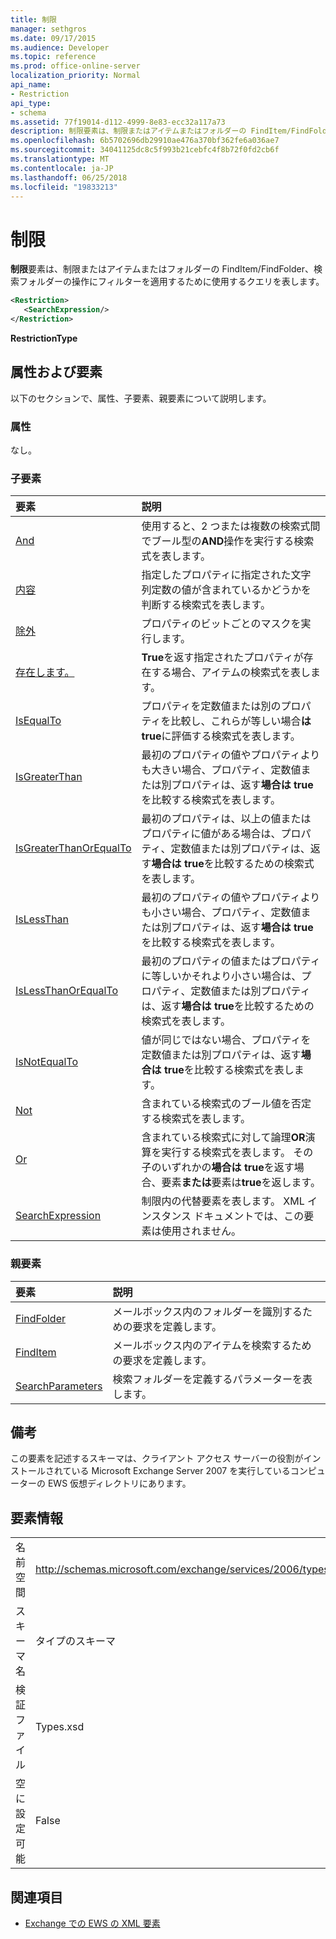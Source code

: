 ```yaml
---
title: 制限
manager: sethgros
ms.date: 09/17/2015
ms.audience: Developer
ms.topic: reference
ms.prod: office-online-server
localization_priority: Normal
api_name:
- Restriction
api_type:
- schema
ms.assetid: 77f19014-d112-4999-8e83-ecc32a117a73
description: 制限要素は、制限またはアイテムまたはフォルダーの FindItem/FindFolder、検索フォルダーの操作にフィルターを適用するために使用するクエリを表します。
ms.openlocfilehash: 6b5702696db29910ae476a370bf362fe6a036ae7
ms.sourcegitcommit: 34041125dc8c5f993b21cebfc4f8b72f0fd2cb6f
ms.translationtype: MT
ms.contentlocale: ja-JP
ms.lasthandoff: 06/25/2018
ms.locfileid: "19833213"
---
```

# <a name="restriction"></a>制限

**制限**要素は、制限またはアイテムまたはフォルダーの FindItem/FindFolder、検索フォルダーの操作にフィルターを適用するために使用するクエリを表します。 
  
```xml
<Restriction>
   <SearchExpression/>
</Restriction>
```

 **RestrictionType**
## <a name="attributes-and-elements"></a>属性および要素

以下のセクションで、属性、子要素、親要素について説明します。
  
### <a name="attributes"></a>属性

なし。
  
### <a name="child-elements"></a>子要素

|**要素**|**説明**|
|:-----|:-----|
|[And](and.md) <br/> |使用すると、2 つまたは複数の検索式間でブール型の**AND**操作を実行する検索式を表します。  <br/> |
|[内容](contains.md) <br/> |指定したプロパティに指定された文字列定数の値が含まれているかどうかを判断する検索式を表します。  <br/> |
|[除外](excludes.md) <br/> |プロパティのビットごとのマスクを実行します。  <br/> |
|[存在します。](exists.md) <br/> |**True**を返す指定されたプロパティが存在する場合、アイテムの検索式を表します。  <br/> |
|[IsEqualTo](isequalto.md) <br/> |プロパティを定数値または別のプロパティを比較し、これらが等しい場合**は true**に評価する検索式を表します。  <br/> |
|[IsGreaterThan](isgreaterthan.md) <br/> |最初のプロパティの値やプロパティよりも大きい場合、プロパティ、定数値または別プロパティは、返す**場合は true**を比較する検索式を表します。  <br/> |
|[IsGreaterThanOrEqualTo](isgreaterthanorequalto.md) <br/> |最初のプロパティは、以上の値またはプロパティに値がある場合は、プロパティ、定数値または別プロパティは、返す**場合は true**を比較するための検索式を表します。  <br/> |
|[IsLessThan](islessthan.md) <br/> |最初のプロパティの値やプロパティよりも小さい場合、プロパティ、定数値または別プロパティは、返す**場合は true**を比較する検索式を表します。  <br/> |
|[IsLessThanOrEqualTo](islessthanorequalto.md) <br/> |最初のプロパティの値またはプロパティに等しいかそれより小さい場合は、プロパティ、定数値または別プロパティは、返す**場合は true**を比較するための検索式を表します。  <br/> |
|[IsNotEqualTo](isnotequalto.md) <br/> |値が同じではない場合、プロパティを定数値または別プロパティは、返す**場合は true**を比較する検索式を表します。  <br/> |
|[Not](not.md) <br/> |含まれている検索式のブール値を否定する検索式を表します。  <br/> |
|[Or](or.md) <br/> |含まれている検索式に対して論理**OR**演算を実行する検索式を表します。 その子のいずれかの**場合は true**を返す場合、要素**または**要素は**true**を返します。  <br/> |
|[SearchExpression](searchexpression.md) <br/> |制限内の代替要素を表します。 XML インスタンス ドキュメントでは、この要素は使用されません。  <br/> |
   
### <a name="parent-elements"></a>親要素

|**要素**|**説明**|
|:-----|:-----|
|[FindFolder](findfolder.md) <br/> |メールボックス内のフォルダーを識別するための要求を定義します。  <br/> |
|[FindItem](finditem.md) <br/> |メールボックス内のアイテムを検索するための要求を定義します。  <br/> |
|[SearchParameters](searchparameters.md) <br/> |検索フォルダーを定義するパラメーターを表します。  <br/> |
   
## <a name="remarks"></a>備考

この要素を記述するスキーマは、クライアント アクセス サーバーの役割がインストールされている Microsoft Exchange Server 2007 を実行しているコンピューターの EWS 仮想ディレクトリにあります。
  
## <a name="element-information"></a>要素情報

|||
|:-----|:-----|
|名前空間  <br/> |http://schemas.microsoft.com/exchange/services/2006/types  <br/> |
|スキーマ名  <br/> |タイプのスキーマ  <br/> |
|検証ファイル  <br/> |Types.xsd  <br/> |
|空に設定可能  <br/> |False  <br/> |
   
## <a name="see-also"></a>関連項目



- [Exchange での EWS の XML 要素](ews-xml-elements-in-exchange.md)

